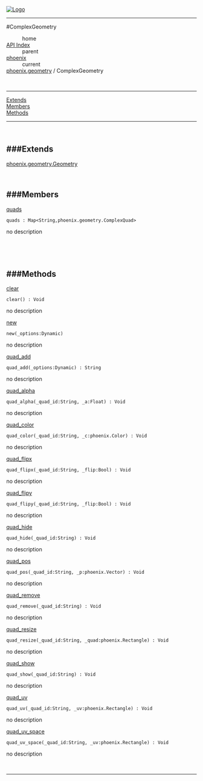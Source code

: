 
[![Logo](../../../images/logo.png)](../../../index.html)

---

#ComplexGeometry


&emsp;&emsp;&emsp;home   
[API Index](../../../api/index.html#phoenix.geometry)   
&emsp;&emsp;&emsp;parent    
[phoenix](../)     
&emsp;&emsp;&emsp;current    
[phoenix.geometry](./) / ComplexGeometry

<br/>

---


[Extends](#Extends)   
[Members](#Members)   
[Methods](#Methods)   


---

&nbsp;   

<a class="lift" name="Extends" ></a>
###Extends   
---
<a class="lift" name="phoenix.geometry.Geometry" href="{{{rel_path}}}api/phoenix/geometry/Geometry.html">phoenix.geometry.Geometry</a>

&nbsp;   

<a class="lift" name="Members" ></a>
###Members   
---
<a class="lift" name="quads" href="#quads">quads</a>



`quads : Map<String,phoenix.geometry.ComplexQuad>`

<span class="small_desc_flat"> no description </span>   

&nbsp;   

&nbsp;   

<a class="lift" name="Methods" ></a>
###Methods   
---
<a class="lift" name="clear" href="#clear">clear</a>



`clear() : Void`

<span class="small_desc_flat"> no description </span>   

<a class="lift" name="new" href="#new">new</a>



`new(_options:Dynamic) `

<span class="small_desc_flat"> no description </span>   

<a class="lift" name="quad_add" href="#quad_add">quad_add</a>



`quad_add(_options:Dynamic) : String`

<span class="small_desc_flat"> no description </span>   

<a class="lift" name="quad_alpha" href="#quad_alpha">quad_alpha</a>



`quad_alpha(_quad_id:String, _a:Float) : Void`

<span class="small_desc_flat"> no description </span>   

<a class="lift" name="quad_color" href="#quad_color">quad_color</a>



`quad_color(_quad_id:String, _c:phoenix.Color) : Void`

<span class="small_desc_flat"> no description </span>   

<a class="lift" name="quad_flipx" href="#quad_flipx">quad_flipx</a>



`quad_flipx(_quad_id:String, _flip:Bool) : Void`

<span class="small_desc_flat"> no description </span>   

<a class="lift" name="quad_flipy" href="#quad_flipy">quad_flipy</a>



`quad_flipy(_quad_id:String, _flip:Bool) : Void`

<span class="small_desc_flat"> no description </span>   

<a class="lift" name="quad_hide" href="#quad_hide">quad_hide</a>



`quad_hide(_quad_id:String) : Void`

<span class="small_desc_flat"> no description </span>   

<a class="lift" name="quad_pos" href="#quad_pos">quad_pos</a>



`quad_pos(_quad_id:String, _p:phoenix.Vector) : Void`

<span class="small_desc_flat"> no description </span>   

<a class="lift" name="quad_remove" href="#quad_remove">quad_remove</a>



`quad_remove(_quad_id:String) : Void`

<span class="small_desc_flat"> no description </span>   

<a class="lift" name="quad_resize" href="#quad_resize">quad_resize</a>



`quad_resize(_quad_id:String, _quad:phoenix.Rectangle) : Void`

<span class="small_desc_flat"> no description </span>   

<a class="lift" name="quad_show" href="#quad_show">quad_show</a>



`quad_show(_quad_id:String) : Void`

<span class="small_desc_flat"> no description </span>   

<a class="lift" name="quad_uv" href="#quad_uv">quad_uv</a>



`quad_uv(_quad_id:String, _uv:phoenix.Rectangle) : Void`

<span class="small_desc_flat"> no description </span>   

<a class="lift" name="quad_uv_space" href="#quad_uv_space">quad_uv_space</a>



`quad_uv_space(_quad_id:String, _uv:phoenix.Rectangle) : Void`

<span class="small_desc_flat"> no description </span>   



&nbsp;
&nbsp;
&nbsp;

---  


&nbsp;   
&nbsp;   